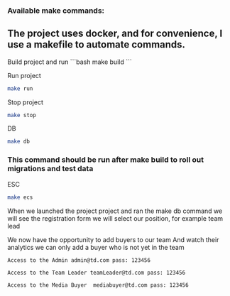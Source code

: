 ### Available make commands:
<h2>The project uses docker, and for convenience, I use a makefile to automate commands.</h2>
Build project and run
```bash
make build
```

Run project
```bash
make run
```

Stop project
```bash
make stop
```

DB
```bash
make db
```
<h3>This command should be run after make build to roll out migrations and test data</h3>


ESC
```bash
make ecs
```

<p>When we launched the project
project and ran the make db command
we will see the registration form 
we will select our position, for example team lead</p>

<p>We now have the opportunity to add buyers to our team
And watch their analytics
we can only add a buyer who is not yet in the team </p>


```
Access to the Admin admin@td.com pass: 123456
```
```
Access to the Team Leader teamLeader@td.com pass: 123456
```

```
Access to the Media Buyer  mediabuyer@td.com pass: 123456
```





